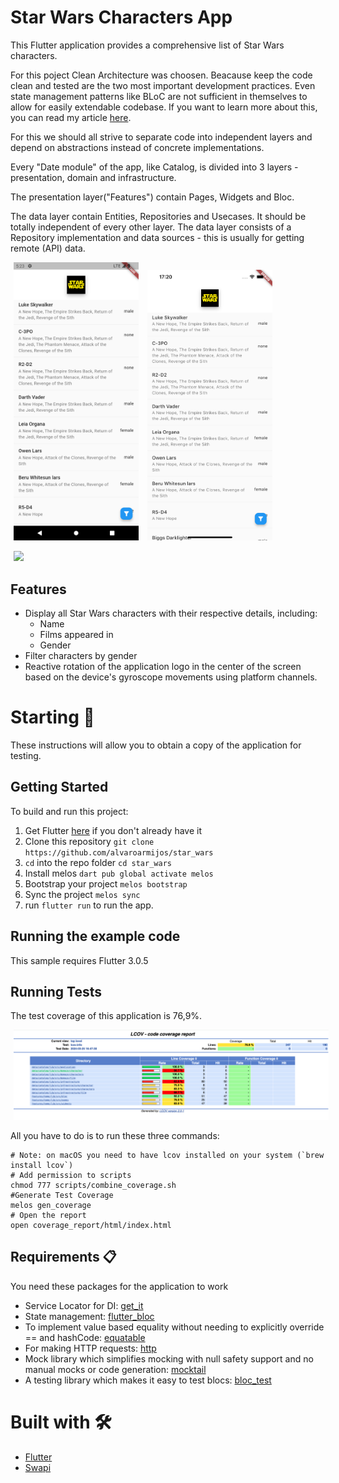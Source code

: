 # Star Wars Characters App

This Flutter application provides a comprehensive list of Star Wars characters.

For this poject Clean Architecture was choosen.  Beacause keep the code clean and tested are the two most important development practices. Even state management patterns like BLoC are not sufficient in themselves to allow for easily extendable codebase. If you want to learn more about this, you can read my article [here](https://medium.com/@alvaro.armijoss/improve-your-flutter-development-with-clean-architecture-and-tdd-4c13e6af4f18 "here").

For this we should all strive to separate code into independent layers and depend on abstractions instead of concrete implementations.

Every "Date module" of the app, like Catalog, is divided into 3 layers - presentation, domain and infrastructure.

The presentation layer("Features") contain Pages, Widgets and Bloc. 

The data layer contain Entities, Repositories and Usecases. It should be totally independent of every other layer. The data layer consists of a Repository implementation and data sources - this is usually for getting remote (API) data.


<p>
    <img src="./docs/android.png" width="200"/ hspace="5"> 
    <img src="./docs/iOS.png" width="200"/ hspace="5"> 
</p>

<p>
    <img src="./docs/demo.gif" width="200"/ hspace="5"> 
</p>

## Features

- Display all Star Wars characters with their respective details, including:
    * Name
    * Films appeared in
    * Gender
- Filter characters by gender
- Reactive rotation of the application logo in the center of the screen based on the device's gyroscope movements using platform channels.

# Starting 🚀

These instructions will allow you to obtain a copy of the application for testing.

## Getting Started
To build and run this project:

1. Get Flutter [here](https://flutter.dev) if you don't already have it
2. Clone this repository `git clone https://github.com/alvaroarmijos/star_wars`
3. `cd` into the repo folder `cd star_wars`
4. Install melos `dart pub global activate melos`
5. Bootstrap your project `melos bootstrap`
4. Sync the project `melos sync`
6. run `flutter run` to run the app.


## Running the example code

This sample requires Flutter 3.0.5

## Running Tests

The test coverage of this application is 76,9%.

<p>
    <img src="./docs/test_coverage.png" width="800"/ hspace="5"> 
</p>

All you have to do is to run these three commands:

```
# Note: on macOS you need to have lcov installed on your system (`brew install lcov`)
# Add permission to scripts
chmod 777 scripts/combine_coverage.sh
#Generate Test Coverage
melos gen_coverage
# Open the report
open coverage_report/html/index.html
```

## Requirements 📋
You need these packages for the application to work
- Service Locator for DI: [get_it](https://pub.dev/packages/get_it "get_it")
- State management: [flutter_bloc ](https://pub.dev/packages/flutter_bloc "flutter_bloc ")
- To implement value based equality without needing to explicitly override == and hashCode: [equatable](https://pub.dev/packages/equatable "equatable")
- For making HTTP requests: [http](https://pub.dev/packages/http#-installing-tab- "http")
- Mock library which simplifies mocking with null safety support and no manual mocks or code generation: [mocktail ](https://pub.dev/packages/mocktail "mocktail ")
- A testing library which makes it easy to test blocs: [bloc_test ](https://pub.dev/packages/bloc_test "bloc_test ")


# Built with 🛠️
  - [Flutter](https://flutter.dev/ "flutter")
  - [Swapi](https://swapi.dev/)
